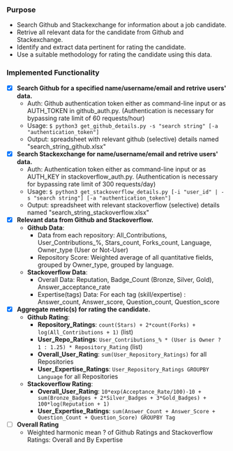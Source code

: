 ### Purpose
* Search Github and Stackexchange for information about a job candidate.
* Retrive all relevant data for the candidate from Github and Stackexchange.
* Identify and extract data pertinent for rating the candidate.
* Use a suitable methodology for rating the candidate using this data.

### Implemented Functionality
- [X] __Search Github for a specified name/username/email and retrive users' data.__
  * Auth: Github authentication token either as command-line input or as AUTH_TOKEN in github_auth.py. (Authentication is necessary for bypassing rate limit of 60 requests/hour)
  * Usage: `$ python3 get_github_details.py -s "search string" [-a "authentication_token"]`
  * Output: spreadsheet with relevant github (selective) details named "search_string_github.xlsx"
- [X] __Search Stackexchange for name/username/email and retrive users' data.__
  * Auth: Authentication token either as command-line input or as AUTH_KEY in stackoverflow_auth.py. (Authentication is necessary for bypassing rate limit of 300 requests/day)
  * Usage: `$ python3 get_stackoverflow_details.py [-i "user_id" | -s "search string"] [-a "authentication_token"]`
  * Output: spreadsheet with relevant stackoverflow (selective) details named "search_string_stackoverflow.xlsx"
- [X] __Relevant data from Github and Stackoverflow.__
  * __Github Data__:
     * Data from each repository: All_Contributions, User_Contributions_%, Stars_count, Forks_count, Language, Owner_type (User or Not-User)
     * Repository Score: Weighted average of all quantitative fields, grouped by Owner_type, grouped by language.
  * __Stackoverflow Data__:
     * Overall Data: Reputation, Badge_Count (Bronze, Silver, Gold), Answer_acceptance_rate
     * Expertise(tags) Data: For each tag (skill/expertise) : Answer_count, Answer_score, Question_count, Question_score
- [X] __Aggregate metric(s) for rating the candidate.__
  * __Github Rating__:
     * __Repository_Ratings__: `count(Stars) + 2*count(Forks) + log(All_Contributions + 1)` (list)
     * __User_Repo_Ratings__: `User_Contributions_% * (User is Owner ? 1 : 1.25) * Repository_Rating` (list)
     * __Overall_User_Rating__: `sum(User_Repository_Ratings)` for all Repositories
     * __User_Expertise_Ratings__: `User_Repository_Ratings GROUPBY Language` for all Repositories
  * __Stackoverflow Rating__:
     * __Overall_User_Rating__: `10*exp(Acceptance_Rate/100)-10 + sum(Bronze_Badges + 2*Silver_Badges + 3*Gold_Badges) + 100*log(Reputation + 1)`
     * __User_Expertise_Ratings__: `sum(Answer_Count + Answer_Score + Question_Count + Question_Score) GROUPBY Tag`
- [ ] __Overall Rating__
  * Weighted harmonic mean ? of Github Ratings and Stackoverflow Ratings: Overall and By Expertise

